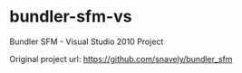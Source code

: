 bundler-sfm-vs
=============

Bundler SFM - Visual Studio 2010 Project

Original project url: https://github.com/snavely/bundler_sfm

